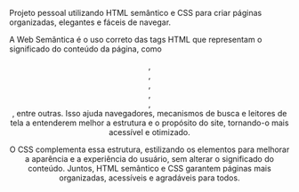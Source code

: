 Projeto pessoal utilizando HTML semântico e CSS para criar páginas organizadas, elegantes e fáceis de navegar.

A Web Semântica é o uso correto das tags HTML que representam o significado do conteúdo da página, como <header>, <nav>, <main>, <section>, <article>, <footer>, entre outras. Isso ajuda navegadores, mecanismos de busca e leitores de tela a entenderem melhor a estrutura e o propósito do site, tornando-o mais acessível e otimizado.

O CSS complementa essa estrutura, estilizando os elementos para melhorar a aparência e a experiência do usuário, sem alterar o significado do conteúdo. Juntos, HTML semântico e CSS garantem páginas mais organizadas, acessíveis e agradáveis para todos.

